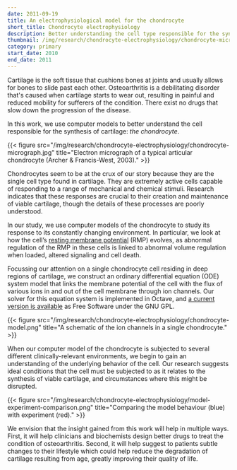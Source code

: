 ```yaml
---
date: 2011-09-19
title: An electrophysiological model for the chondrocyte
short_title: Chondrocyte electrophysiology
description: Better understanding the cell type responsible for the synthesis of cartilage.
thumbnail: /img/research/chondrocyte-electrophysiology/chondrocyte-micrograph-cropped.jpg
category: primary
start_date: 2010
end_date: 2011
---
```


Cartilage is the soft tissue that cushions bones at joints and usually
allows for bones to slide past each other. Osteoarthritis is a
debilitating disorder that's caused when cartilage starts to wear out,
resulting in painful and reduced mobility for sufferers of the
condition. There exist no drugs that slow down the progression of the
disease.

In this work, we use computer models to better understand the cell
responsible for the synthesis of cartilage: *the chondrocyte*.

{{< figure src="/img/research/chondrocyte-electrophysiology/chondrocyte-micrograph.jpg" title="Electron micrograph of a typical articular chondrocyte (Archer & Francis-West, 2003)." >}}

Chondrocytes seem to be at the crux of our story because they are the
single cell type found in cartilage. They are extremely active cells
capable of responding to a range of mechanical and chemical
stimuli. Research indicates that these responses are crucial to their
creation and maintenance of viable cartilage, though the details of
these processes are poorly understood.

In our study, we use computer models of the chondrocyte to study its
response to its constantly changing environment. In particular, we look
at how the cell’s [resting membrane
potential](http://en.wikipedia.org/wiki/Resting_potential) (RMP)
evolves, as abnormal regulation of the RMP in these cells is linked to
abnormal volume regulation when loaded, altered signaling and cell
death.

Focussing our attention on a single chondrocyte cell residing
in deep regions of cartilage, we construct an ordinary differential
equation (ODE) system model that links the membrane potential of the
cell with the flux of various ions in and out of the cell membrane
through ion channels. Our solver for this equation system is
implemented in Octave, and [a current version is
available](http://localhost/files/projects/chondrocyte-model/chondrocyte-model.zip)
as Free Software under the GNU GPL.

{{< figure src="/img/research/chondrocyte-electrophysiology/chondrocyte-model.png" title="A schematic of the ion channels in a single chondrocyte." >}}

When our computer model of the chondrocyte is subjected to several
different clinically-relevant environments, we begin to gain an
understanding of the underlying behavior of the cell. Our research
suggests ideal conditions that the cell must be subjected to as it
relates to the synthesis of viable cartilage, and circumstances where
this might be disrupted.

{{< figure src="/img/research/chondrocyte-electrophysiology/model-experiment-comparison.png" title="Comparing the model behaviour (blue) with experiment (red)." >}}

We envision that the insight gained from this work will help in
multiple ways. First, it will help clinicians and biochemists design
better drugs to treat the condition of osteoarthritis. Second, it will
help suggest to patients subtle changes to their lifestyle which could
help reduce the degradation of cartilage resulting from age, greatly
improving their quality of life.
